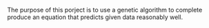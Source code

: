The purpose of this porject is to use a genetic algorithm to complete produce an equation that
predicts given data reasonably well.
